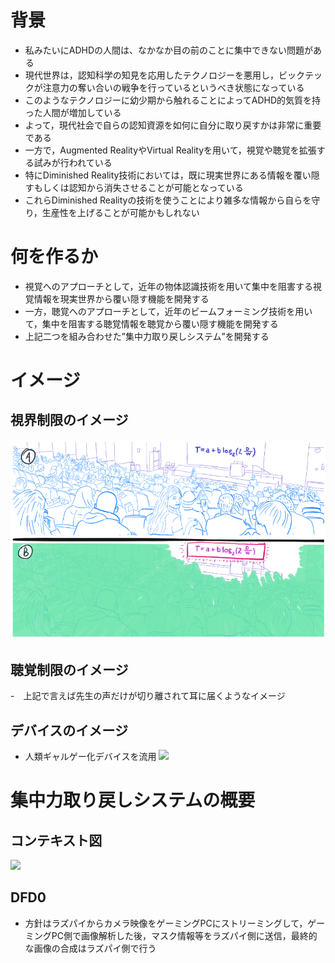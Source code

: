 # 背景
- 私みたいにADHDの人間は、なかなか目の前のことに集中できない問題がある
- 現代世界は，認知科学の知見を応用したテクノロジーを悪用し，ビックテックが注意力の奪い合いの戦争を行っているというべき状態になっている
- このようなテクノロジーに幼少期から触れることによってADHD的気質を持った人間が増加している
- よって，現代社会で自らの認知資源を如何に自分に取り戻すかは非常に重要である
- 一方で，Augmented RealityやVirtual Realityを用いて，視覚や聴覚を拡張する試みが行われている
- 特にDiminished Reality技術においては，既に現実世界にある情報を覆い隠すもしくは認知から消失させることが可能となっている
- これらDiminished Realityの技術を使うことにより雑多な情報から自らを守り，生産性を上げることが可能かもしれない

# 何を作るか
- 視覚へのアプローチとして，近年の物体認識技術を用いて集中を阻害する視覚情報を現実世界から覆い隠す機能を開発する
- 一方，聴覚へのアプローチとして，近年のビームフォーミング技術を用いて，集中を阻害する聴覚情報を聴覚から覆い隠す機能を開発する
- 上記二つを組み合わせた”集中力取り戻しシステム”を開発する


# イメージ
## 視界制限のイメージ
![](images/20231202123049.png)

## 聴覚制限のイメージ
-　上記で言えば先生の声だけが切り離されて耳に届くようなイメージ

## デバイスのイメージ
- 人類ギャルゲー化デバイスを流用
![](20231202123344.png)
# 集中力取り戻しシステムの概要
## コンテキスト図
![](\images\context.drawio.svg)

## DFD0
- 方針はラズパイからカメラ映像をゲーミングPCにストリーミングして，ゲーミングPC側で画像解析した後，マスク情報等をラズパイ側に送信，最終的な画像の合成はラズパイ側で行う

